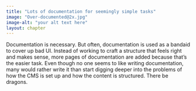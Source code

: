 ```yaml
---
title: "Lots of documentation for seemingly simple tasks"
image: "Over-documented@2x.jpg"
image-alt: "your alt text here"
layout: chapter
---
```


Documentation is necessary. But often, documentation is used as a bandaid to cover up bad UI. Instead of working to craft a structure that feels right and makes sense, more pages of documentation are added because that’s the easier task. Even though no one seems to like writing documentation, many would rather write it than start digging deeper into the problems of how the CMS is set up and how the content is structured. There be dragons.
